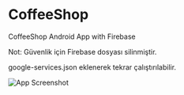 # CoffeeShop
CoffeeShop Android App with Firebase

Not: Güvenlik için Firebase dosyası silinmiştir. 

google-services.json eklenerek tekrar çalıştırılabilir.


![App Screenshot](https://user-images.githubusercontent.com/41263850/102318833-01e94180-3f8b-11eb-8de4-9f289ff0bfcd.PNG)
